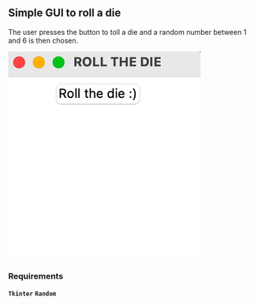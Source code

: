 ## Simple GUI to roll a die

The user presses the button to toll a die and a random number between 1 and 6 is then chosen.

<img src="roll_demo.gif">

### Requirements
**`Tkinter`** **`Random`**
